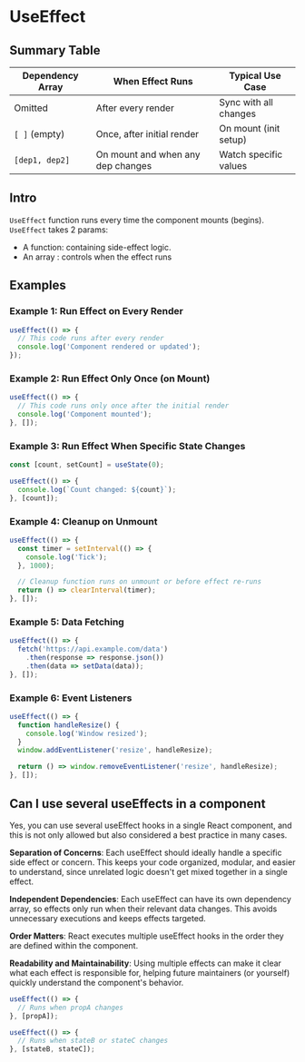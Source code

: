 # UseEffect

## Summary Table

Dependency Array | When Effect Runs                  | Typical Use Case
-----------------|-----------------------------------|------------------------------------
Omitted          | After every render                | Sync with all changes
`[ ]` (empty)    | Once, after initial render        | On mount (init setup)
`[dep1, dep2]`   | On mount and when any dep changes | Watch specific values

## Intro

`UseEffect` function runs every time the component mounts (begins). `UseEffect` takes 2 params:

* A function: containing side-effect logic.
* An array : controls when the effect runs

## Examples

### Example 1: Run Effect on Every Render

```js
useEffect(() => {
  // This code runs after every render
  console.log('Component rendered or updated');
});
```

### Example 2: Run Effect Only Once (on Mount)

```js
useEffect(() => {
  // This code runs only once after the initial render
  console.log('Component mounted');
}, []);

```

### Example 3: Run Effect When Specific State Changes

```js
const [count, setCount] = useState(0);

useEffect(() => {
  console.log(`Count changed: ${count}`);
}, [count]);
```

### Example 4: Cleanup on Unmount

```js
useEffect(() => {
  const timer = setInterval(() => {
    console.log('Tick');
  }, 1000);

  // Cleanup function runs on unmount or before effect re-runs
  return () => clearInterval(timer);
}, []);
```

### Example 5: Data Fetching

```js
useEffect(() => {
  fetch('https://api.example.com/data')
    .then(response => response.json())
    .then(data => setData(data));
}, []);
```

### Example 6: Event Listeners

```js
useEffect(() => {
  function handleResize() {
    console.log('Window resized');
  }
  window.addEventListener('resize', handleResize);

  return () => window.removeEventListener('resize', handleResize);
}, []);
```

## Can I use several useEffects in a component

Yes, you can use several useEffect hooks in a single React component, and this is not only allowed but also considered a best practice in many cases.

**Separation of Concerns**: Each useEffect should ideally handle a specific side effect or concern. This keeps your code organized, modular, and easier to understand, since unrelated logic doesn't get mixed together in a single effect.

**Independent Dependencies**: Each useEffect can have its own dependency array, so effects only run when their relevant data changes. This avoids unnecessary executions and keeps effects targeted.

**Order Matters**: React executes multiple useEffect hooks in the order they are defined within the component.

**Readability and Maintainability**: Using multiple effects can make it clear what each effect is responsible for, helping future maintainers (or yourself) quickly understand the component's behavior.

```js
useEffect(() => {
  // Runs when propA changes
}, [propA]);

useEffect(() => {
  // Runs when stateB or stateC changes
}, [stateB, stateC]);
```
